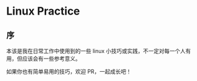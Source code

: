# Linux Practice

## 序

本该是我在日常工作中使用到的一些 linux
小技巧或实践，不一定对每一个人有用，但应该会有一些参考意义。

如果你也有简单易用的技巧，欢迎 PR，一起成长吧！
